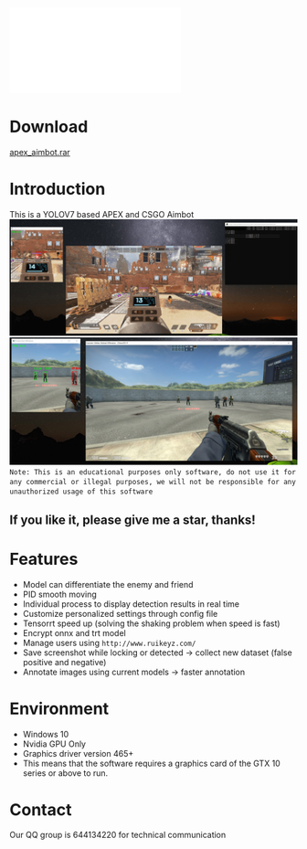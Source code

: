 ![简体中文README](chn_readme.md)

# Download
[apex_aimbot.rar](apex_aimbot.rar)

# Introduction
This is a YOLOV7 based APEX and CSGO Aimbot
![apex](sample/apex.jpg)
![csgo](sample/csgo.jpg)
`Note: This is an educational purposes only software, do not use it for any commercial or illegal purposes, we will not be responsible for any unauthorized usage of this software` 

## If you like it, please give me a star, thanks!

# Features
- Model can differentiate the enemy and friend
- PID smooth moving
- Individual process to display detection results in real time
- Customize personalized settings through config file
- Tensorrt speed up (solving the shaking problem when speed is fast)
- Encrypt onnx and trt model
- Manage users using `http://www.ruikeyz.com/`
- Save screenshot while locking or detected -> collect new dataset (false positive and negative)
- Annotate images using current models -> faster annotation

# Environment
- Windows 10
- Nvidia GPU Only
- Graphics driver version 465+
- This means that the software requires a graphics card of the GTX 10 series or above to run.

# Contact

Our QQ group is 644134220 for technical communication
